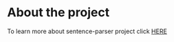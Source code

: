 # About the project
To learn more about sentence-parser project click [HERE](Sentence-Parser/Sentence%20Parsing.pdf)
